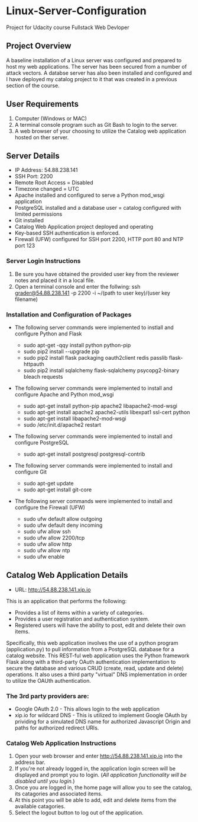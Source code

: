 # Linux-Server-Configuration
Project for Udacity course Fullstack Web Devloper

## Project Overview
A baseline installation of a Linux server was configured and prepared to host my web applications. The server has been secured from a number of attack vectors.  A databse server has also been installed and configured and I have deployed my catalog project to it that was created in a previous section of the course.


## User Requirements

1. Computer (Windows or MAC)
2. A terminal console program such as Git Bash to login to the server.
3. A web browser of your choosing to utilize the Catalog web application hosted on ther server.


## Server Details
- IP Address: 54.88.238.141
- SSH Port: 2200
- Remote Root Access = Disabled
- Timezone changed = UTC
- Apache installed and configured to serve a Python mod_wsgi application
- PostgreSQL installed and a database user = catalog configured with limited permissions
- Git installed
- Catalog Web Application project deployed and operating
- Key-based SSH authentication is enforced.
- Firewall (UFW) configured for SSH port 2200, HTTP port 80 and NTP port 123

### Server Login Instructions
1. Be sure you have obtained the provided user key from the reviewer notes and placed it in a local file.
2. Open a terminal console and enter the follwing: ssh grader@54.88.238.141 -p 2200 -i ~/(path to user key)/(user key filename)

### Installation and Configuration of Packages
- The following server commands were implemented to instlall and configure Python and Flask
  - sudo apt-get -qqy install python python-pip
  - sudo pip2 install --upgrade pip
  - sudo pip2 install flask packaging oauth2client redis passlib flask-httpauth
  - sudo pip2 install sqlalchemy flask-sqlalchemy psycopg2-binary bleach requests

- The following server commands were implemented to install and configure Apache and Python mod_wsgi
  - sudo apt-get install python-pip apache2 libapache2-mod-wsgi
  - sudo apt-get install apache2 apache2-utils libexpat1 ssl-cert python
  - sudo apt-get install libapache2-mod-wsgi
  - sudo /etc/init.d/apache2 restart

- The following server commands were implemented to install and configure PostgreSQL
  - sudo apt-get install postgresql postgresql-contrib

- The following server commands were implemented to install and configure Git
  - sudo apt-get update
  - sudo apt-get install git-core

- The following server commands were implemented to install and configure the Firewall (UFW)
  - sudo ufw default allow outgoing
  - sudo ufw default deny incoming
  - sudo ufw allow ssh
  - sudo ufw allow 2200/tcp
  - sudo ufw allow http
  - sudo ufw allow ntp
  - sudo ufw enable


## Catalog Web Application Details
- URL: http://54.88.238.141.xip.io

This is an application that performs the following:

- Provides a list of items within a variety of categories.
- Provides a user registration and authentication system.
- Registered users will have the ability to post, edit and delete their own items.

Specifically, this web application involves the use of a python program (application.py) to pull information from a PostgreSQL database for a catalog website.  This REST-ful web application uses the Python framework Flask along with a third-party OAuth authentication implementation to secure the database and various CRUD (create, read, update and delete) operations.  It also uses a third party "virtual" DNS implementation in order to utilize the OAUth authentication.

### The 3rd party providers are:
- Google OAuth 2.0 - This allows login to the web application
- xip.io for wildcard DNS - This is utilized to implement Google OAuth by prividing for a simulated DNS name for authorized Javascript Origin and paths for authorized redirect URIs.

### Catalog Web Application Instructions
1. Open your web browser and enter http://54.88.238.141.xip.io into the address bar.
2. If you're not already logged in, the application login screen will be displayed and prompt you to login.  (*All application functionality will be disabled until you login.*)
3. Once you are logged in, the home page will allow you to see the catalog, its catagories and associated items.
4. At this point you will be able to add, edit and delete items from the available catagories.
5. Select the logout button to log out of the application.
